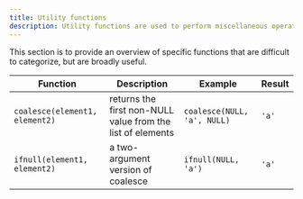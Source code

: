 ```yaml
---
title: Utility functions
description: Utility functions are used to perform miscellaneous operations and transformations.
---
```


This section is to provide an overview of specific functions that are difficult to categorize,
but are broadly useful.

| Function | Description | Example | Result |
| ----------- | --------------- | ----------- | ----------- |
| `coalesce(element1, element2)` | returns the first non-NULL value from the list of elements | `coalesce(NULL, 'a', NULL)` | `'a'` |
| `ifnull(element1, element2)` | a two-argument version of coalesce | `ifnull(NULL, 'a')` | `'a'` |
